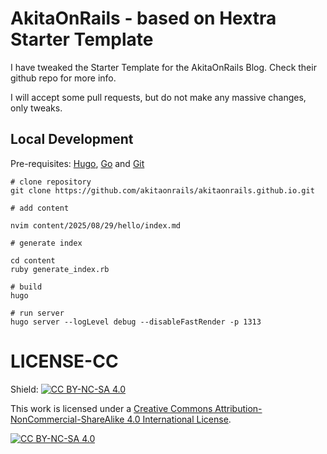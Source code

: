 # AkitaOnRails - based on Hextra Starter Template

I have tweaked the Starter Template for the AkitaOnRails Blog. Check their github repo for more info.

I will accept some pull requests, but do not make any massive changes, only tweaks.

## Local Development

Pre-requisites: [Hugo](https://gohugo.io/getting-started/installing/), [Go](https://golang.org/doc/install) and [Git](https://git-scm.com)

```shell 
# clone repository
git clone https://github.com/akitaonrails/akitaonrails.github.io.git

# add content

nvim content/2025/08/29/hello/index.md 

# generate index

cd content
ruby generate_index.rb

# build 
hugo 

# run server
hugo server --logLevel debug --disableFastRender -p 1313
```


# LICENSE-CC

Shield: [![CC BY-NC-SA 4.0][cc-by-nc-sa-shield]][cc-by-nc-sa]

This work is licensed under a
[Creative Commons Attribution-NonCommercial-ShareAlike 4.0 International License][cc-by-nc-sa].

[![CC BY-NC-SA 4.0][cc-by-nc-sa-image]][cc-by-nc-sa]

[cc-by-nc-sa]: http://creativecommons.org/licenses/by-nc-sa/4.0/
[cc-by-nc-sa-image]: https://licensebuttons.net/l/by-nc-sa/4.0/88x31.png
[cc-by-nc-sa-shield]: https://img.shields.io/badge/License-CC%20BY--NC--SA%204.0-lightgrey.svg
